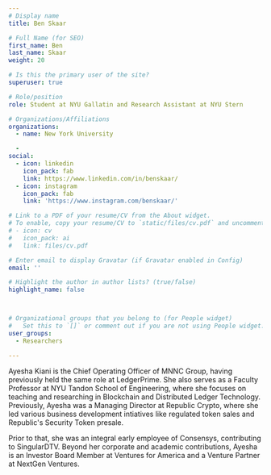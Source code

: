 ```yaml
---
# Display name
title: Ben Skaar

# Full Name (for SEO)
first_name: Ben
last_name: Skaar
weight: 20

# Is this the primary user of the site?
superuser: true

# Role/position
role: Student at NYU Gallatin and Research Assistant at NYU Stern

# Organizations/Affiliations
organizations:
  - name: New York University

  - 
social:
  - icon: linkedin
    icon_pack: fab
    link: https://www.linkedin.com/in/benskaar/
  - icon: instagram
    icon_pack: fab
    link: 'https://www.instagram.com/benskaar/' 

# Link to a PDF of your resume/CV from the About widget.
# To enable, copy your resume/CV to `static/files/cv.pdf` and uncomment the lines below.
# - icon: cv
#   icon_pack: ai
#   link: files/cv.pdf

# Enter email to display Gravatar (if Gravatar enabled in Config)
email: ''

# Highlight the author in author lists? (true/false)
highlight_name: false



# Organizational groups that you belong to (for People widget)
#   Set this to `[]` or comment out if you are not using People widget.
user_groups:
  - Researchers

---
```


Ayesha Kiani is the Chief Operating Officer of MNNC Group, having previously held the same role at LedgerPrime. She also serves as a Faculty Professor at NYU Tandon School of Engineering, where she focuses on teaching and researching in Blockchain and Distributed Ledger Technology. Previously, Ayesha was a Managing Director at Republic Crypto, where she led various business development intiatives like regulated token sales and Republic's Security Token presale.

Prior to that, she was an integral early employee of Consensys, contributing to SingularDTV. Beyond her corporate and academic contributions, Ayesha is an Investor Board Member at Ventures for America and a Venture Partner at NextGen Ventures.

